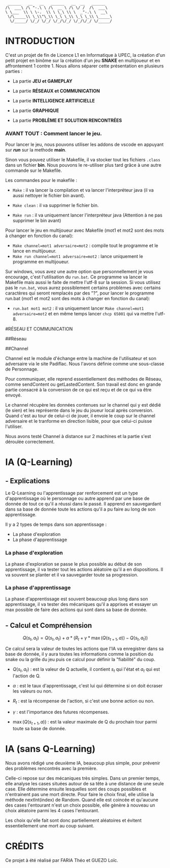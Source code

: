 ```
 ______   __   __   ______   __  __   ______    
/\  ___\ /\ "-.\ \ /\  __ \ /\ \/ /  /\  ___\   
\ \___  \\ \ \-.  \\ \ \_\ \\ \  _"-.\ \  __\   
 \/\_____\\ \_\\"\_\\ \_\ \_\\ \_\ \_\\ \_____\ 
  \/_____/ \/_/ \/_/ \/_/\/_/ \/_/\/_/ \/_____/ 
```

# INTRODUCTION

C'est un projet de fin de Licence L1 en Informatique à UPEC, la création d'un petit projet en binôme sur la création d'un jeu **SNAKE** en multijoueur et en affrontement 1 contre 1. Nous allons séparer cette présentation en plusieurs parties :

- La partie **JEU et GAMEPLAY**

- La partie **RÉSEAUX et COMMUNICATION**

- La partie **INTELLIGENCE ARTIFICIELLE** 

- La partie **GRAPHIQUE**

- La partie **PROBLÈME ET SOLUTION RENCONTRÉES**

### AVANT TOUT : Comment lancer le jeu.

Pour lancer le jeu, nous pouvons utiliser les addons de vscode en appuyant sur ***run*** sur la methode **main**.

Sinon vous pouvez utiliser le Makefile, il va stocker tout les fichiers `.class` dans un fichier **bin**. Nous pouvons le re-utiliser plus tard grâce à une autre commande sur le Makefile.

Les commandes pour le makefile :

- `Make` : il va lancer la compilation et va lancer l'interpréteur java (il va aussi nettoyer le fichier bin avant).

- `Make clean` : il va supprimer le fichier bin.

- `Make run` : il va uniquement lancer l'interpréteur java (Attention à ne pas supprimer le bin avant)

Pour lancer le jeu en multijoueur avec Makefile (mot1 et mot2 sont des mots à changer en fonction du canal):
- `Make channel=mot1 adversaire=mot2` : compile tout le programme et le lance en multijoueur.
- `Make run channel=mot1 adversaire=mot2` : lance uniquement le programme en multijoueur.

Sur windows, vous avez une autre option que personnellement je vous encourage, c'est l'utilisation du `run.bat`. Ce programme va lancer le Makefile mais aussi le faite de mettre l'utf-8 sur la session. Si vous utilisez pas le `run.bat`, vous aurez possiblement certains problèmes avec certains caractères qui seront remplacés par des "?", pour lancer le programme run.bat (mot1 et mot2 sont des mots à changer en fonction du canal):

- `run.bat mot1 mot2` : il va uniquement lancer `Make channel=mot1 adversaire=mot2` et en même temps lancer `chcp 65001` qui va mettre l'utf-8.


#RÉSEAU ET COMMUNICATION

##Réseau


##Channel

Channel est le module d'échange entre la machine de l'utilisateur et son adversaire via le site Padiflac.
Nous l'avons définie comme une sous-classe de Personnage.

Pour communiquer, elle reprend essentiellement des méthodes de Réseau, comme sendContent ou getLastedContent. Son travail est donc en grande partie consacré à la conversion de ce qui est reçu et de ce qui va être envoyé.

Le channel récupère les données contenues sur le channel qui y est dédié (le sien) et les représente dans le jeu du joueur local après conversion. Quand c'est au tour de celui-ci de jouer, il envoie le coup sur le channel adversaire et le tranforme en direction lisible, pour que celui-ci puisse l'utiliser.

Nous avons testé Channel à distance sur 2 machines et la partie s'est déroulée correctement.


# IA (Q-Learning)

## - Explications

Le Q-Learning ou l'apprentissage par renforcement est un type d'apprentissage où le personnage ou autre apprend par une base de donnée de tout ce qu'il a réussi dans le passé. Il apprend en sauvegardant dans sa base de donnée toute les actions qu'il a pu faire au long de son apprentissage.

Il y a 2 types de temps dans son apprentissage :

- La phase d'exploration
- La phase d'apprentissage

### La phase d'exploration

La phase d'exploration se passe le plus possible au début de son apprentissage, il va tester tout les actions aléatoire qu'il a en dispositions. Il va souvent se planter et il va sauvegarder toute sa progression.

### La phase d'apprentissage

La phase d'apprentissage est souvent beaucoup plus long dans son apprentissage, il va tester des mécaniques qu'il a apprises et essayer un max possible de faire des actions qui sont dans sa base de donnée.

## - Calcul et Compréhension

$$Q(s_t, a_t) = Q(s_t, a_t) + \alpha * (R_t + \gamma * \max(Q(s_{t+1}, a)) - Q(s_t, a_t))$$

Ce calcul sera la valeur de toutes les actions que l'IA va enregistrer dans sa base de donnée, il y aura toutes les informations comme la position du snake ou la grille du jeu puis ce calcul pour définir la "fiabilité" du coup.

- $Q(s_t, a_t)$ : est la valeur de Q actuelle, il contient  $s_t$ qui l'état et $a_t$ qui est l'action de Q.

- $\alpha$ : est le taux d'apprentissage, c'est lui qui détermine si on doit écraser les valeurs ou non.
- $R_t$ : est la récompense de l'action, si c'est une bonne action ou non.
- $\gamma$ : est l'importance des futures récompenses.
- $\max(Q(s_{t+1}, a))$ : est la valeur maximale de Q du prochain tour parmi toute sa base de donnée.


# IA (sans Q-Learning)

Nous avons rédigé une deuxième IA, beaucoup plus simple, pour prévenir des problèmes rencontrés avec la première.

Celle-ci repose sur des mécaniques très simples.
Dans un premier temps, elle analyse les cases situées autour de sa tête à une distance de une seule case. Elle détermine ensuite lesquelles sont des coups possibles et n'entrainent pas une mort directe. Pour faire le choix final, elle utilise la méthode nextInt(index) de Random.
Quand elle est coincée et qu'aucune des cases l'entourant n'est un choix possible, elle gènère à nouveau un choix aléatoire parmi les 4 cases l'entourant.

Les choix qu'elle fait sont donc partiellement aléatoires et évitent essentiellement une mort au coup suivant.


# CRÉDITS

Ce projet à été réalisé par FARIA Théo et GUEZO Loïc.
